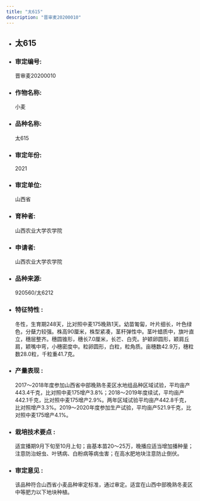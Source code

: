 ```yaml
---
title: "太615"
description: "晋审麦20200010"
---
```

* ## 太615
* ###  审定编号:  
   晋审麦20200010

*  ### 作物名称:  
   小麦

*   ###  品种名称: 
    太615

*   ### 审定年份: 
    2021

*   ### 审定单位:  
    山西省

*   ### 育种者:  
    山西农业大学农学院

*   ### 申请者:  
    山西农业大学农学院

*   ### 品种来源:  
    920560/太6212

*   ### 特征特性 : 
    冬性，生育期248天，比对照中麦175晚熟1天。幼苗匍匐，叶片细长，叶色绿色，分蘖力较强。株高90厘米，株型紧凑，茎秆弹性中。茎叶蜡质中，旗叶直立，穗层整齐。穗圆锥形，穗长7.0厘米，长芒、白壳。护颖卵圆形，颖肩丘肩，颖嘴中弯，小穗密度中。粒卵圆形，白粒，粒角质。亩穗数42.9万，穗粒数28.0粒，千粒重41.7克。

*   ### 产量表现 : 
    2017～2018年度参加山西省中部晚熟冬麦区水地组品种区域试验，平均亩产443.4千克，比对照中麦175增产3.8%；2018～2019年度续试，平均亩产442.1千克，比对照中麦175增产2.9%。两年区域试验平均亩产442.8千克，比对照增产3.3%。2019～2020年度参加生产试验，平均亩产521.9千克，比对照中麦175增产4.1%。

*   ### 栽培技术要点 : 
    适宜播期9月下旬至10月上旬；亩基本苗20～25万，晚播应适当增加播种量；注意防治蚜虫、叶锈病、白粉病等病虫害；在高水肥地块注意防止倒伏。

*   ### 审定意见 : 
    该品种符合山西省小麦品种审定标准，通过审定。适宜在山西中部晚熟冬麦区中等肥力以下地块种植。
